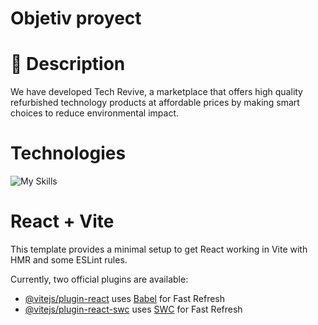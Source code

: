 #   Objetiv proyect

# 🧾 Description 
We have developed Tech Revive, a marketplace that offers high quality refurbished technology products at affordable prices by making smart choices to reduce environmental impact. 

# Technologies 
![My Skills](https://skillicons.dev/icons?i=html,css,js,git,figma,github,nodejs,vite,discord,react,trello)




# React + Vite

This template provides a minimal setup to get React working in Vite with HMR and some ESLint rules.

Currently, two official plugins are available:

- [@vitejs/plugin-react](https://github.com/vitejs/vite-plugin-react/blob/main/packages/plugin-react/README.md) uses [Babel](https://babeljs.io/) for Fast Refresh
- [@vitejs/plugin-react-swc](https://github.com/vitejs/vite-plugin-react-swc) uses [SWC](https://swc.rs/) for Fast Refresh
